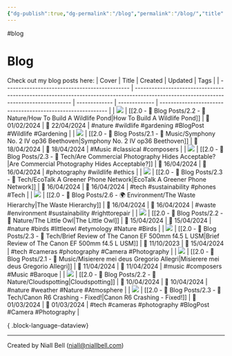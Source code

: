 ```yaml
---
{"dg-publish":true,"dg-permalink":"/blog","permalink":"/blog/","title":"Blog","contentClasses":"cards cards-cols-3 cards-cover cards-cover-no-border cards-title-hide-icons","noteIcon":"1","created":"2024-04-18T00:39:25.664+01:00","updated":"2024-04-22T12:02:02.942+01:00"}
---
```


#blog
# Blog

Check out my blog posts here:
| Cover                                         | Title                                                                                                                                 | Created       | Updated       | Tags                                                        |
| --------------------------------------------- | ------------------------------------------------------------------------------------------------------------------------------------- | ------------- | ------------- | ----------------------------------------------------------- |
| <img src='https://i.imgur.com/KSajmT4.jpeg'/> | [[2.0 - 📝 Blog Posts/2.2 - 🌱 Nature/How To Build A Wildlife Pond\|How To Build A Wildlife Pond]]                                 | 📅 01/02/2024 | 🔄 22/04/2024 | #nature #wildlife #gardening #BlogPost #Wildlife #Gardening |
| <img src='https://i.imgur.com/Zn891va.jpeg'/> | [[2.0 - 📝 Blog Posts/2.1 - 🎼 Music/Symphony No. 2 IV op36 Beethoven\|Symphony No. 2 IV op36 Beethoven]]                          | 📅 18/04/2024 | 🔄 18/04/2024 | #Music #classical #composers                                |
| <img src='https://i.imgur.com/a0xdQzW.jpeg'/> | [[2.0 - 📝 Blog Posts/2.3 - 💾 Tech/Are Commercial Photography Hides Acceptable?\|Are Commercial Photography Hides Acceptable?]]   | 📅 16/04/2024 | 🔄 16/04/2024 | #photography #wildlife #ethics                              |
| <img src='https://i.imgur.com/6HNhbjt.jpeg'/> | [[2.0 - 📝 Blog Posts/2.3 - 💾 Tech/EcoTalk A Greener Phone Network\|EcoTalk A Greener Phone Network]]                             | 📅 16/04/2024 | 🔄 16/04/2024 | #tech #sustainability #phones #Tech                         |
| <img src='https://i.imgur.com/6zfWazY.jpeg'/> | [[2.0 - 📝 Blog Posts/2.6 - 🌍 Environment/The Waste Hierarchy\|The Waste Hierarchy]]                                              | 📅 16/04/2024 | 🔄 16/04/2024 | #waste #environment #sustainability #righttorepair          |
| <img src='https://i.imgur.com/4TOgr4b.jpeg'/> | [[2.0 - 📝 Blog Posts/2.2 - 🌱 Nature/The Little Owl\|The Little Owl]]                                                             | 📅 15/04/2024 | 🔄 15/04/2024 | #nature #birds #littleowl #etymology #Nature #Birds         |
| <img src='https://i.imgur.com/jGPwQ43.jpeg'/> | [[2.0 - 📝 Blog Posts/2.3 - 💾 Tech/Brief Review of The Canon EF 500mm f4.5 L USM\|Brief Review of The Canon EF 500mm f4.5 L USM]] | 📅 11/10/2023 | 🔄 15/04/2024 | #tech #cameras #photography #Camera #Photography            |
| <img src='https://i.imgur.com/Zn891va.jpeg'/> | [[2.0 - 📝 Blog Posts/2.1 - 🎼 Music/Misierere mei deus Gregorio Allegri\|Misierere mei deus Gregorio Allegri]]                    | 📅 11/04/2024 | 🔄 11/04/2024 | #music #composers #Music #Baroque                           |
| <img src='https://i.imgur.com/EyV94Ox.jpeg'/> | [[2.0 - 📝 Blog Posts/2.2 - 🌱 Nature/Cloudspotting\|Cloudspotting]]                                                               | 📅 10/04/2024 | 🔄 10/04/2024 | #nature #weather #Nature #Atmosphere                        |
| <img src='https://i.imgur.com/zWS53Em.jpeg'/> | [[2.0 - 📝 Blog Posts/2.3 - 💾 Tech/Canon R6 Crashing - Fixed!\|Canon R6 Crashing - Fixed!]]                                       | 📅 01/03/2024 | 🔄 01/03/2024 | #tech #cameras #photography #BlogPost #Camera #Photography  |

{ .block-language-dataview}

---
Created by Niall Bell (niall@niallbell.com)